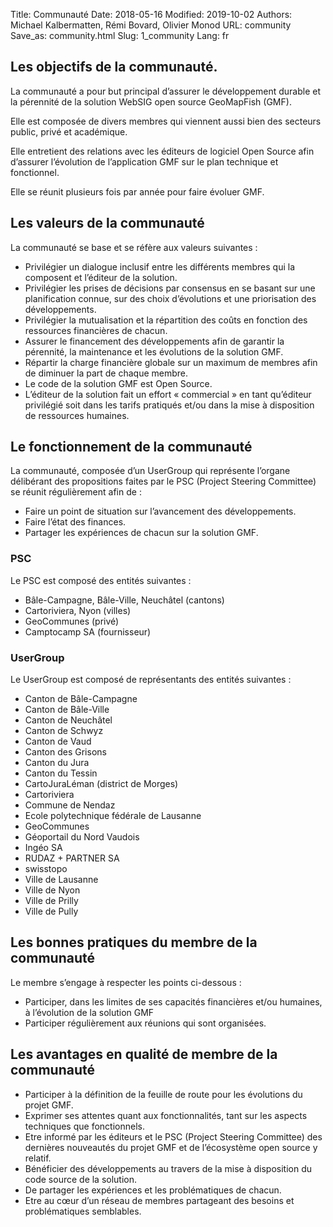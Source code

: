 Title: Communauté
Date: 2018-05-16
Modified: 2019-10-02
Authors: Michael Kalbermatten, Rémi Bovard, Olivier Monod
URL: community
Save_as: community.html
Slug: 1_community
Lang: fr

## Les objectifs de la communauté.

La communauté a pour but principal d’assurer le développement durable et la pérennité de la solution WebSIG open source GeoMapFish (GMF).

Elle est composée de divers membres qui viennent aussi bien des secteurs public, privé et académique.

Elle entretient des relations avec les éditeurs de logiciel Open Source afin d’assurer l’évolution de l’application GMF sur le plan technique et fonctionnel.

Elle se réunit plusieurs fois par année pour faire évoluer GMF.

## Les valeurs de la communauté

La communauté se base et se réfère aux valeurs suivantes :

* Privilégier un dialogue inclusif entre les différents membres qui la composent et l’éditeur de la solution.
* Privilégier les prises de décisions par consensus en se basant sur une planification connue, sur des choix d’évolutions et une priorisation des développements.
* Privilégier la mutualisation et la répartition des coûts en fonction des ressources financières de chacun.
* Assurer le financement des développements afin de garantir la pérennité, la maintenance et les évolutions de la solution GMF.
* Répartir la charge financière globale sur un maximum de membres afin de diminuer la part de chaque membre.
* Le code de la solution GMF est Open Source.
* L’éditeur de la solution fait un effort « commercial » en tant qu’éditeur privilégié soit dans les tarifs pratiqués et/ou dans la mise à disposition de ressources humaines.

## Le fonctionnement de la communauté

La communauté, composée d’un UserGroup qui représente l’organe délibérant des propositions faites par le PSC (Project Steering Committee) se réunit régulièrement afin de :

* Faire un point de situation sur l’avancement des développements.
* Faire l’état des finances.
* Partager les expériences de chacun sur la solution GMF.

### PSC

Le PSC est composé des entités suivantes :

* Bâle-Campagne, Bâle-Ville, Neuchâtel (cantons)
* Cartoriviera, Nyon (villes)
* GeoCommunes (privé)
* Camptocamp SA (fournisseur)

### UserGroup

Le UserGroup est composé de représentants des entités suivantes :

* Canton de Bâle-Campagne
* Canton de Bâle-Ville
* Canton de Neuchâtel
* Canton de Schwyz
* Canton de Vaud
* Canton des Grisons
* Canton du Jura
* Canton du Tessin
* CartoJuraLéman (district de Morges)
* Cartoriviera
* Commune de Nendaz
* Ecole polytechnique fédérale de Lausanne
* GeoCommunes
* Géoportail du Nord Vaudois
* Ingéo SA
* RUDAZ + PARTNER SA
* swisstopo
* Ville de Lausanne
* Ville de Nyon
* Ville de Prilly
* Ville de Pully

## Les bonnes pratiques du membre de la communauté

Le membre s’engage à respecter les points ci-dessous :

* Participer, dans les limites de ses capacités financières et/ou humaines, à l’évolution de la solution GMF
* Participer régulièrement aux réunions qui sont organisées.

## Les avantages en qualité de membre de la communauté

* Participer à la définition de la feuille de route pour les évolutions du projet GMF.
* Exprimer ses attentes quant aux fonctionnalités, tant sur les aspects techniques que fonctionnels.
* Etre informé par les éditeurs et le PSC (Project Steering Committee) des dernières nouveautés du projet GMF et de l’écosystème open source y relatif.
* Bénéficier des développements au travers de la mise à disposition du code source de la solution.
* De partager les expériences et les problématiques de chacun.
* Etre au cœur d’un réseau de membres partageant des besoins et problématiques semblables.
